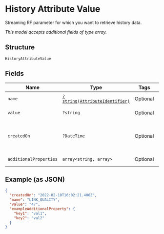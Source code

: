 
# History Attribute Value

Streaming RF parameter for which you want to retrieve history data.

*This model accepts additional fields of type array.*

## Structure

`HistoryAttributeValue`

## Fields

| Name | Type | Tags | Description | Getter | Setter |
|  --- | --- | --- | --- | --- | --- |
| `name` | [`?string(AttributeIdentifier)`](../../doc/models/attribute-identifier.md) | Optional | Attribute identifier. | getName(): ?string | setName(?string name): void |
| `value` | `?string` | Optional | Attribute value. | getValue(): ?string | setValue(?string value): void |
| `createdOn` | `?DateTime` | Optional | Date and time the request was created. | getCreatedOn(): ?\DateTime | setCreatedOn(?\DateTime createdOn): void |
| `additionalProperties` | `array<string, array>` | Optional | - | findAdditionalProperty(string key): array | additionalProperty(string key, array value): void |

## Example (as JSON)

```json
{
  "createdOn": "2022-02-10T16:02:21.406Z",
  "name": "LINK_QUALITY",
  "value": "47",
  "exampleAdditionalProperty": {
    "key1": "val1",
    "key2": "val2"
  }
}
```

